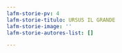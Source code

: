 ```yaml
---
lafm-storie-pv: 4
lafm-storie-titulo: URSUS IL GRANDE
lafm-storie-image: ''
lafm-storie-autores-list: []

---
```

